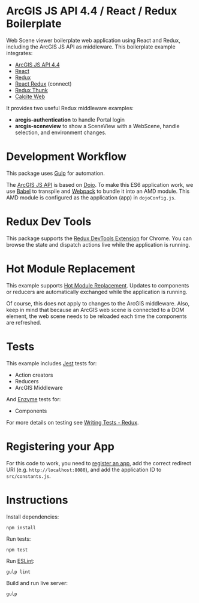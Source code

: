 # ArcGIS JS API 4.4 / React / Redux Boilerplate

Web Scene viewer boilerplate web application using React and Redux, including the ArcGIS JS API
as middleware. This boilerplate example integrates:

* [ArcGIS JS API 4.4](https://developers.arcgis.com/javascript/)
* [React](https://facebook.github.io/react/)
* [Redux](http://redux.js.org/)
* [React Redux](https://github.com/reactjs/react-redux) (connect)
* [Redux Thunk](https://github.com/gaearon/redux-thunk)
* [Calcite Web](http://esri.github.io/calcite-web/)

It provides two useful Redux middleware examples:

* **arcgis-authentication** to handle Portal login
* **arcgis-sceneview** to show a SceneView with a WebScene, handle selection, and environment changes.

# Development Workflow

This package uses [Gulp](https://gulpjs.com/) for automation.

The [ArcGIS JS API](https://developers.arcgis.com/javascript/) is based on
[Dojo](https://dojotoolkit.org/). To make this ES6 application work, we use
[Babel](https://babeljs.io/) to transpile and [Webpack](https://webpack.github.io/) to bundle it
into an AMD module. This AMD module is configured as the application (app) in `dojoConfig.js`.

# Redux Dev Tools

This package supports the [Redux DevTools Extension](https://github.com/zalmoxisus/redux-devtools-extension)
for Chrome. You can browse the state and dispatch actions live while the application is running.

# Hot Module Replacement

This example supports [Hot Module Replacement](https://webpack.js.org/concepts/hot-module-replacement/).
Updates to components or reducers are automatically exchanged while the application is running.

Of course, this does not apply to changes to the ArcGIS middleware. Also, keep in mind that
because an ArcGIS web scene is connected to a DOM element, the web scene needs to be reloaded each
time the components are refreshed.

# Tests

This example includes [Jest](http://facebook.github.io/jest/) tests for:

* Action creators
* Reducers
* ArcGIS Middleware

And [Enzyme](http://airbnb.io/enzyme/index.html) tests for:

* Components

For more details on testing see
[Writing Tests - Redux](http://redux.js.org/docs/recipes/WritingTests.html).

# Registering your App

For this code to work, you need to
[register an app](http://doc.arcgis.com/en/marketplace/provider/register-app.htm), add the correct
redirect URI (e.g. `http://localhost:8080`), and add the application ID to `src/constants.js`.

# Instructions

Install dependencies:

`npm install`

Run tests:

`npm test`

Run [ESLint](http://eslint.org/):

`gulp lint`

Build and run live server:

`gulp`
